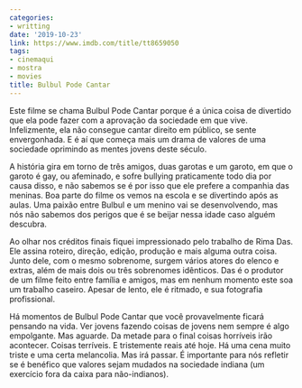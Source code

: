 ```yaml
---
categories:
- writting
date: '2019-10-23'
link: https://www.imdb.com/title/tt8659050
tags:
- cinemaqui
- mostra
- movies
title: Bulbul Pode Cantar
---
```


Este filme se chama Bulbul Pode Cantar porque é a única coisa de divertido que ela pode fazer com a aprovação da sociedade em que vive. Infelizmente, ela não consegue cantar direito em público, se sente envergonhada. E é aí que começa mais um drama de valores de uma sociedade oprimindo as mentes jovens deste século.

A história gira em torno de três amigos, duas garotas e um garoto, em que o garoto é gay, ou afeminado, e sofre bullying praticamente todo dia por causa disso, e não sabemos se é por isso que ele prefere a companhia das meninas. Boa parte do filme os vemos na escola e se divertindo após as aulas. Uma paixão entre Bulbul e um menino vai se desenvolvendo, mas nós não sabemos dos perigos que é se beijar nessa idade caso alguém descubra.

Ao olhar nos créditos finais fiquei impressionado pelo trabalho de Rima Das. Ele assina roteiro, direção, edição, produção e mais alguma outra coisa. Junto dele, com o mesmo sobrenome, surgem vários atores do elenco e extras, além de mais dois ou três sobrenomes idênticos. Das é o produtor de um filme feito entre família e amigos, mas em nenhum momento este soa um trabalho caseiro. Apesar de lento, ele é ritmado, e sua fotografia profissional.

Há momentos de Bulbul Pode Cantar que você provavelmente ficará pensando na vida. Ver jovens fazendo coisas de jovens nem sempre é algo empolgante. Mas aguarde. Da metade para o final coisas horríveis irão acontecer. Coisas terríveis. E tristemente reais até hoje. Há uma cena muito triste e uma certa melancolia. Mas irá passar. É importante para nós refletir se é benéfico que valores sejam mudados na sociedade indiana (um exercício fora da caixa para não-indianos).